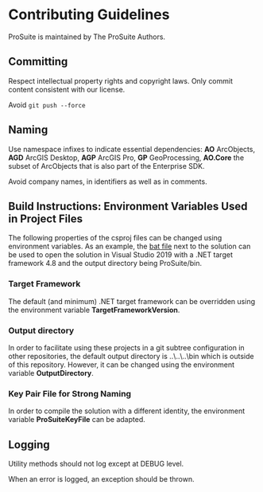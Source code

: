 # Contributing Guidelines

ProSuite is maintained by The ProSuite Authors.

## Committing

Respect intellectual property rights and copyright laws.
Only commit content consistent with our license.

Avoid `git push --force`

## Naming

Use namespace infixes to indicate essential dependencies:
**AO** ArcObjects, **AGD** ArcGIS Desktop, **AGP** ArcGIS Pro,
**GP** GeoProcessing, **AO.Core** the subset of ArcObjects that
is also part of the Enterprise SDK.

Avoid company names, in identifiers as well as in comments.

## Build Instructions: Environment Variables Used in Project Files

The following properties of the csproj files can be changed using environment variables. As an example, the [bat file](src/ProSuite_VS19_net48.bat) next to the solution can be used to open the solution in Visual Studio 2019 with a .NET target framework 4.8 and the output directory being ProSuite/bin.

### Target Framework

The default (and minimum) .NET target framework can be overridden using the environment variable **TargetFrameworkVersion**.

### Output directory

In order to facilitate using these projects in a git subtree configuration in other repositories, the default output directory is ..\\..\\..\bin which is outside of this repository. However, it can be changed using the environment variable **OutputDirectory**.

### Key Pair File for Strong Naming

In order to compile the solution with a different identity, the environment variable **ProSuiteKeyFile** can be adapted.

## Logging

Utility methods should not log except at DEBUG level.

When an error is logged, an exception should be thrown.
